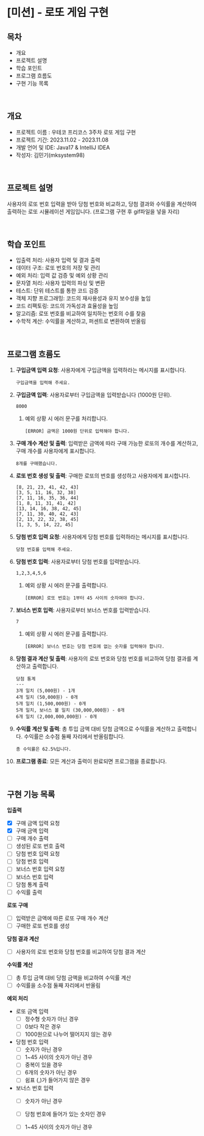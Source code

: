 # [미션] - 로또 게임 구현

## 목차

- 개요
- 프로젝트 설명
- 학습 포인트
- 프로그램 흐름도
- 구현 기능 목록

<br>

## 개요
- 프로젝트 이름 : 우테코 프리코스 3주차 로또 게임 구현
- 프로젝트 기간: 2023.11.02 - 2023.11.08
- 개발 언어 및 IDE: Java17 & IntelliJ IDEA
- 작성자: 김민기(mksystem98)

<br>

## 프로젝트 설명

사용자의 로또 번호 입력을 받아 당첨 번호와 비교하고, 당첨 결과와 수익률을 계산하여 출력하는 로또 시뮬레이션 게임입니다.
(프로그램 구현 후 gif파일을 넣을 자리)

<br>

## 학습 포인트

- 입출력 처리: 사용자 입력 및 결과 출력
- 데이터 구조: 로또 번호의 저장 및 관리
- 예외 처리: 입력 값 검증 및 예외 상황 관리
- 문자열 처리: 사용자 입력의 파싱 및 변환 
- 테스트: 단위 테스트를 통한 코드 검증
- 객체 지향 프로그래밍: 코드의 재사용성과 유지 보수성을 높임
- 코드 리팩토링: 코드의 가독성과 효율성을 높임
- 알고리즘: 로또 번호를 비교하여 일치하는 번호의 수를 찾음
- 수학적 계산: 수익률을 계산하고, 퍼센트로 변환하여 반올림

<br>

## 프로그램 흐름도

1. **구입금액 입력 요청**: 사용자에게 구입금액을 입력하라는 메시지를 표시합니다.
    ```
   구입금액을 입력해 주세요.
   ```

2. **구입금액 입력**: 사용자로부터 구입금액을 입력받습니다 (1000원 단위).
    ```
   8000
   ```
   1. 예외 상황 시 에러 문구를 처리합니다.
        ```
      [ERROR] 금액은 1000원 단위로 입력해야 합니다.
      ```   

3. **구매 개수 계산 및 출력**: 입력받은 금액에 따라 구매 가능한 로또의 개수를 계산하고, 구매 개수를 사용자에게 표시합니다.
    ```
   8개를 구매했습니다.
   ```

4. **로또 번호 생성 및 출력**: 구매한 로또의 번호를 생성하고 사용자에게 표시합니다.
    ```
    [8, 21, 23, 41, 42, 43] 
    [3, 5, 11, 16, 32, 38]
    [7, 11, 16, 35, 36, 44]
    [1, 8, 11, 31, 41, 42]
    [13, 14, 16, 38, 42, 45]
    [7, 11, 30, 40, 42, 43]
    [2, 13, 22, 32, 38, 45]
    [1, 3, 5, 14, 22, 45]
    ```

5. **당첨 번호 입력 요청**: 사용자에게 당첨 번호를 입력하라는 메시지를 표시합니다.
    ```
   당첨 번호를 입력해 주세요.
   ```

6. **당첨 번호 입력**: 사용자로부터 당첨 번호를 입력받습니다.
    ```
   1,2,3,4,5,6
   ```
      1. 예외 상황 시 에러 문구를 출력합니다.
         ```
         [ERROR] 로또 번호는 1부터 45 사이의 숫자여야 합니다.
         ```
7. **보너스 번호 입력**: 사용자로부터 보너스 번호를 입력받습니다.
    ```
   7
   ```
   1. 예외 상황 시 에러 문구를 출력합니다.
        ```
      [ERROR] 보너스 번호는 당첨 번호에 없는 숫자를 입력해야 합니다.
      ```

8. **당첨 결과 계산 및 출력**: 사용자의 로또 번호와 당첨 번호를 비교하여 당첨 결과를 계산하고 출력합니다.
   ```
   당첨 통계
   ---
   3개 일치 (5,000원) - 1개
   4개 일치 (50,000원) - 0개
   5개 일치 (1,500,000원) - 0개
   5개 일치, 보너스 볼 일치 (30,000,000원) - 0개
   6개 일치 (2,000,000,000원) - 0개
   ```
9. **수익률 계산 및 출력**: 총 투입 금액 대비 당첨 금액으로 수익률을 계산하고 출력합니다. 수익률은 소수점 둘째 자리에서 반올림합니다.
   ```
   총 수익률은 62.5%입니다.
   ```

10. **프로그램 종료**: 모든 계산과 출력이 완료되면 프로그램을 종료합니다.
      

<br>

## 구현 기능 목록

**입출력**

-[x] 구매 금액 입력 요청
-[x] 구매 금액 입력
-[ ] 구매 개수 출력
-[ ] 생성된 로또 번호 출력
-[ ] 당첨 번호 입력 요청
-[ ] 당첨 번호 입력
-[ ] 보너스 번호 입력 요청
-[ ] 보너스 번호 입력
-[ ] 당첨 통계 출력
-[ ] 수익률 출력

**로또 구매**

-[ ] 입력받은 금액에 따른 로또 구매 개수 계산
-[ ] 구매한 로또 번호를 생성

**당첨 결과 계산**

-[ ] 사용자의 로또 번호와 당첨 번호를 비교하여 당첨 결과 계산

**수익률 계산**

-[ ] 총 투입 금액 대비 당첨 금액을 비교하여 수익률 계산
-[ ] 수익률을 소수점 둘째 자리에서 반올림

**예외 처리**

- 로또 금액 입력
  - [ ] 정수형 숫자가 아닌 경우
  - [ ] 0보다 작은 경우
  - [ ] 1000원으로 나누어 떨어지지 않는 경우

- 당첨 번호 입력
  - [ ] 숫자가 아닌 경우
  - [ ] 1~45 사이의 숫자가 아닌 경우
  - [ ] 중복이 있을 경우
  - [ ] 6개의 숫자가 아닌 경우
  - [ ] 쉼표 (,)가 들어가지 않은 경우

- 보너스 번호 입력
  - [ ] 숫자가 아닌 경우
  - [ ] 당첨 번호에 들어가 있는 숫자인 경우
  - [ ] 1~45 사이의 숫자가 아닌 경우



